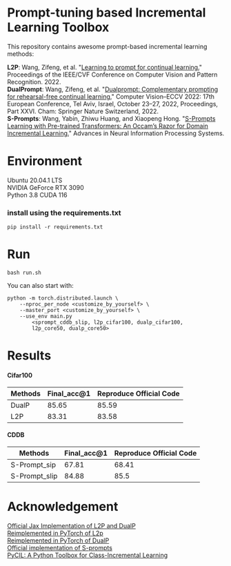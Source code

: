 # Prompt-tuning based Incremental Learning Toolbox
This repository contains awesome prompt-based incremental learning methods:

**L2P**: Wang, Zifeng, et al. "[Learning to prompt for continual learning.](https://arxiv.org/pdf/2112.08654.pdf)" Proceedings of the IEEE/CVF Conference on Computer Vision and Pattern Recognition. 2022.  
**DualPrompt**: Wang, Zifeng, et al. "[Dualprompt: Complementary prompting for rehearsal-free continual learning.](https://arxiv.org/pdf/2204.04799.pdf)" Computer Vision–ECCV 2022: 17th European Conference, Tel Aviv, Israel, October 23–27, 2022, Proceedings, Part XXVI. Cham: Springer Nature Switzerland, 2022.  
**S-Prompts**: Wang, Yabin, Zhiwu Huang, and Xiaopeng Hong. "[S-Prompts Learning with Pre-trained Transformers: An Occam’s Razor for Domain Incremental Learning.](https://openreview.net/pdf?id=ZVe_WeMold)" Advances in Neural Information Processing Systems.

# Environment
Ubuntu 20.04.1 LTS  
NVIDIA GeForce RTX 3090  
Python 3.8
CUDA 116

### install using the requirements.txt
```
pip install -r requirements.txt
```

# Run
```
bash run.sh
```
You can also start with:
```
python -m torch.distributed.launch \
    --nproc_per_node <customize_by_yourself> \
    --master_port <customize_by_yourself> \
    --use_env main.py 
        <sprompt_cddb_slip, l2p_cifar100, dualp_cifar100,
        l2p_core50, dualp_core50>
```
# Results
#### Cifar100
| Methods | Final_acc@1 | Reproduce Official Code |
| ------- | ----------- | ----------------------- |
| DualP   | 85.65       | 85.59                   |
| L2P     | 83.31       | 83.58                   |

#### CDDB
| Methods       | Final_acc@1 | Reproduce Official Code |
| -----         | ----------- | ----------------------- |
| S-Prompt_sip  | 67.81       | 68.41                   |
| S-Prompt_slip | 84.88       | 85.5                    |

# Acknowledgement
[Official Jax Implementation of L2P and DualP](https://github.com/google-research/l2p)  
[Reimplemented in PyTorch of L2p](https://github.com/JH-LEE-KR/l2p-pytorch)  
[Reimplemented in PyTorch of DualP](https://github.com/JH-LEE-KR/dualprompt-pytorch)  
[Official implementation of S-prompts](https://github.com/Vision-Intelligence-and-Robots-Group/S-Prompts)  
[PyCIL: A Python Toolbox for Class-Incremental Learning](https://github.com/G-U-N/PyCIL)  

